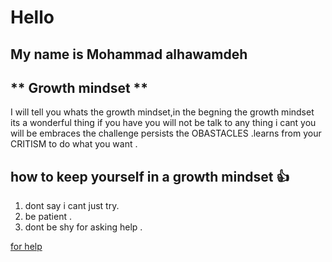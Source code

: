 # Hello 
## My name is Mohammad alhawamdeh
## ** Growth mindset **
I will tell you whats the growth mindset,in the begning the growth mindset its a wonderful thing if you have you will not be talk to any thing i cant you will be embraces the challenge persists the OBASTACLES .learns from your CRITISM to do what you want .
## how to keep yourself in a growth mindset :+1:
1. dont say i cant just try.
2. be patient .
3. dont be shy for asking help .

[for help](https://www.mindsetworks.com/science//CONTRIBUTING.md)


